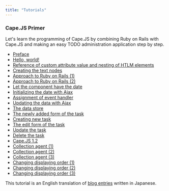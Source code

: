 ```yaml
---
title: "Tutorials"
---
```

<a class="anchor" id="capejs-primer"></a>
### Cape.JS Primer

Let's learn the programming of Cape.JS by combining Ruby on Rails with Cape.JS and making an easy TODO administration application step by step.

* [Preface](./capejs_primer)
* [Hello, world!](./capejs_primer/01_hello_world)
* [Reference of custom attribute value and nesting of HTLM elements](./capejs_primer/02_custom_attributes_and_nested_elements)
* [Creating the text nodes](./capejs_primer/03_creating_text_nodes)
* [Approach to Ruby on Rails (1)](./capejs_primer/04_rails_integration1)
* [Approach to Ruby on Rails (2)](./capejs_primer/05_rails_integration2)
* [Let the component have the date](./capejs_primer/06_let_the_component_have_the_date)
* [Initializing the date with Ajax](./capejs_primer/07_initializing_the_date_with_ajax)
* [Assignment of event handler](./capejs_primer/08_assignment_of_event_handler)
* [Updating the data with Ajax](./capejs_primer/09_updating_the_data_with_ajax)
* [The data store](./capejs_primer/10_the_data_store)
* [The newly added form of the task](./capejs_primer/11_form_for_new_task)
* [Creating new task](./capejs_primer/12_creating_new_task)
* [The edit form of the task](./capejs_primer/13_editing_task)
* [Update the task](./capejs_primer/14_updating_task)
* [Delete the task](./capejs_primer/15_deleting_task)
* [Cape.JS 1.2](./capejs_primer/16_capejs_1_2)
* [Collection agent (1)](./capejs_primer/17_collection_agent1)
* [Collection agent (2)](./capejs_primer/18_collection_agent2)
* [Collection agent (3)](./capejs_primer/19_collection_agent3)
* [Changing displaying order (1)](./capejs_primer/20_reordering1)
* [Changing displaying order (2)](./capejs_primer/21_reordering2)
* [Changing displaying order (3)](./capejs_primer/22_reordering3)

<div class="note">
This tutorial is an English translation of <a href="http://www.oiax.jp/rails/capejs_primer.html">blog entries</a> written in Japanese.
</div>
